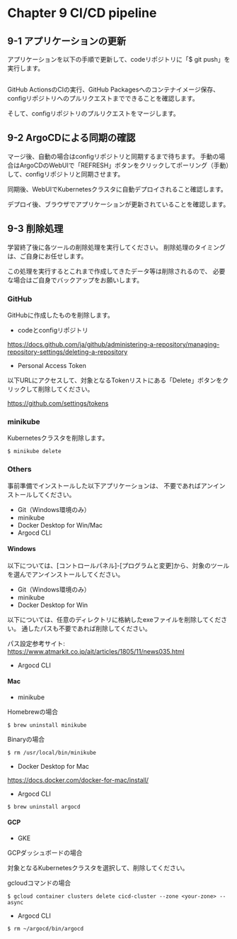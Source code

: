 # Chapter 9 CI/CD pipeline

## 9-1 アプリケーションの更新

アプリケーションを以下の手順で更新して、codeリポジトリに「$ git push」を実行します。

```
```

GitHub ActionsのCIの実行、GitHub Packagesへのコンテナイメージ保存、configリポジトリへのプルリクエストまでできることを確認します。

そして、configリポジトリのプルリクエストをマージします。

## 9-2 ArgoCDによる同期の確認

マージ後、自動の場合はconfigリポジトリと同期するまで待ちます。
手動の場合はArgoCDのWebUIで「REFRESH」ボタンをクリックしてポーリング（手動）して、configリポジトリと同期させます。

同期後、WebUIでKubernetesクラスタに自動デプロイされること確認します。

デプロイ後、ブラウザでアプリケーションが更新されていることを確認します。

## 9-3 削除処理

学習終了後に各ツールの削除処理を実行してください。
削除処理のタイミングは、ご自身にお任せします。

この処理を実行するとこれまで作成してきたデータ等は削除されるので、
必要な場合はご自身でバックアップをお願いします。

### GitHub

GitHubに作成したものを削除します。

* codeとconfigリポジトリ

https://docs.github.com/ja/github/administering-a-repository/managing-repository-settings/deleting-a-repository

* Personal Access Token

以下URLにアクセスして、対象となるTokenリストにある「Delete」ボタンをクリックして削除してください。

https://github.com/settings/tokens

### minikube

Kubernetesクラスタを削除します。

```minikube
$ minikube delete
```

### Others

事前準備でインストールした以下アプリケーションは、
不要であればアンインストールしてください。

* Git（Windows環境のみ）
* minikube
* Docker Desktop for Win/Mac
* Argocd CLI

#### Windows

以下については、[コントロールパネル]-[プログラムと変更]から、対象のツールを選んでアンインストールしてください。

* Git（Windows環境のみ）
* minikube
* Docker Desktop for Win

以下については、任意のディレクトリに格納したexeファイルを削除してください。
通したパスも不要であれば削除してください。

パス設定参考サイト: https://www.atmarkit.co.jp/ait/articles/1805/11/news035.html

* Argocd CLI

#### Mac

* minikube

Homebrewの場合

```brew
$ brew uninstall minikube
```

Binaryの場合

```bash
$ rm /usr/local/bin/minikube
```

* Docker Desktop for Mac

https://docs.docker.com/docker-for-mac/install/

* Argocd CLI

```brew
$ brew uninstall argocd
```

#### GCP

* GKE

GCPダッシュボードの場合

対象となるKubernetesクラスタを選択して、削除してください。

gcloudコマンドの場合

```gcloud
$ gcloud container clusters delete cicd-cluster --zone <your-zone> --async
```

* Argocd CLI

```bash
$ rm ~/argocd/bin/argocd
```

